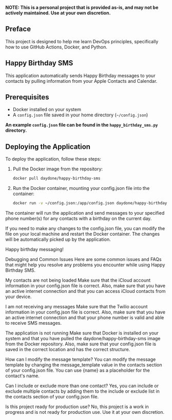   **NOTE: This is a personal project that is provided as-is, and may not be actively maintained. Use at your own discretion.**

## Preface
  This project is designed to help me learn DevOps principles, specifically how to use GitHub Actions, Docker, and Python.

## Happy Birthday SMS
  This application automatically sends Happy Birthday messages to your contacts by pulling information from your Apple Contacts and Calendar.

## Prerequisites
  - Docker installed on your system
  - A `config.json` file saved in your home directory (`~/config.json`)

**An example `config.json` file can be found in the `happy_birthday_sms.py` directory.**

## Deploying the Application
To deploy the application, follow these steps:

1. Pull the Docker image from the repository:
    ```bash
    docker pull daydone/happy-birthday-sms
    ```

2. Run the Docker container, mounting your config.json file into the container:
    ```bash
    docker run -v ~/config.json:/app/config.json daydone/happy-birthday-sms
    ```

The container will run the application and send messages to your specified phone number(s) for any contacts with a birthday on the current day.

If you need to make any changes to the config.json file, you can modify the file on your local machine and restart the Docker container. The changes will be automatically picked up by the application.

Happy birthday messaging!


Debugging and Common Issues
Here are some common issues and FAQs that might help you resolve any problems you encounter while using Happy Birthday SMS.

My contacts are not being loaded
Make sure that the iCloud account information in your config.json file is correct. Also, make sure that you have an active internet connection and that you can access iCloud contacts from your device.

I am not receiving any messages
Make sure that the Twilio account information in your config.json file is correct. Also, make sure that you have an active internet connection and that your phone number is valid and able to receive SMS messages.

The application is not running
Make sure that Docker is installed on your system and that you have pulled the daydone/happy-birthday-sms image from the Docker repository. Also, make sure that your config.json file is saved in the correct location and has the correct structure.

How can I modify the message template?
You can modify the message template by changing the message_template value in the contacts section of your config.json file. You can use {name} as a placeholder for the contact's name.

Can I include or exclude more than one contact?
Yes, you can include or exclude multiple contacts by adding them to the include or exclude list in the contacts section of your config.json file.

Is this project ready for production use?
No, this project is a work in progress and is not ready for production use. Use it at your own discretion.
